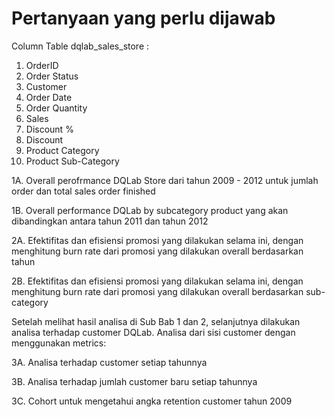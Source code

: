 # Pertanyaan yang perlu dijawab

Column Table dqlab_sales_store :
1. OrderID
2. Order Status
3. Customer
4. Order Date
5. Order Quantity
6. Sales
7. Discount %
8. Discount
9. Product Category
10. Product Sub-Category

1A. Overall perofrmance DQLab Store dari tahun 2009 - 2012 untuk jumlah order dan total sales order finished

1B. Overall performance DQLab by subcategory product yang akan dibandingkan antara tahun 2011 dan tahun 2012

 

2A. Efektifitas dan efisiensi promosi yang dilakukan selama ini, dengan menghitung burn rate dari promosi yang dilakukan overall berdasarkan tahun

2B. Efektifitas dan efisiensi promosi yang dilakukan selama ini, dengan menghitung burn rate dari promosi yang dilakukan overall berdasarkan sub-category

 

Setelah melihat hasil analisa di Sub Bab 1 dan 2, selanjutnya dilakukan analisa terhadap customer DQLab. Analisa dari sisi customer dengan menggunakan metrics:

3A. Analisa terhadap customer setiap tahunnya

3B. Analisa terhadap jumlah customer baru setiap tahunnya

3C. Cohort untuk mengetahui angka retention customer tahun 2009
